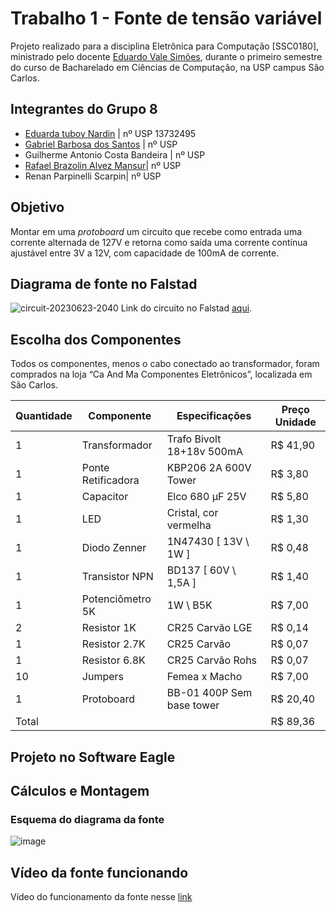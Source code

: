 # Trabalho 1 - Fonte de tensão variável
Projeto realizado para a disciplina Eletrônica para Computação [SSC0180], ministrado pelo docente [Eduardo Vale Simões](https://gitlab.com/simoesusp), durante o primeiro semestre do curso de Bacharelado em Ciências de Computação, na USP campus São Carlos.

## Integrantes do Grupo 8
* [Eduarda tuboy Nardin](https://github.com/EduardaTNardin) | nº USP 13732495
* [Gabriel Barbosa dos Santos](https://github.com/GotemBarbosa) | nº USP 
* Guilherme Antonio Costa Bandeira | nº USP
* [Rafael Brazolin Alvez Mansur](https://github.com/RafaelMansurUsp)| nº USP
* Renan Parpinelli Scarpin| nº USP

## Objetivo
Montar em uma *protoboard* um circuito que recebe como entrada uma corrente alternada de 127V e retorna como saída uma corrente contínua ajustável entre 3V a 12V, com capacidade de 100mA de corrente.

## Diagrama de fonte no Falstad
![circuit-20230623-2040](https://github.com/EduardaTNardin/SSC0180-Elet2-Fonte-de-Tensao/assets/128496419/eff1741d-a03e-48c7-b863-e95b94549229)
Link do circuito no Falstad [aqui](https://tinyurl.com/2mkt75e9).

## Escolha dos Componentes
Todos os componentes, menos o cabo conectado ao transformador, foram comprados na loja “Ca And Ma Componentes Eletrônicos”, localizada em São Carlos.

Quantidade | Componente | Especificações | Preço Unidade
--- | --- | --- | ---
1 | Transformador | Trafo Bivolt 18+18v 500mA | R$ 41,90
1 | Ponte Retificadora | KBP206 2A 600V Tower | R$ 3,80
1 | Capacitor | Elco 680 µF 25V | R$ 5,80
1 | LED | Cristal, cor vermelha | R$ 1,30
1 | Diodo Zenner | 1N47430 [ 13V \ 1W ] | R$ 0,48
1 | Transistor NPN | BD137 [ 60V \ 1,5A ] | R$ 1,40
1 | Potenciômetro 5K | 1W \ B5K | R$ 7,00
2 | Resistor 1K | CR25 Carvão LGE | R$ 0,14
1 | Resistor 2.7K | CR25 Carvão | R$ 0,07
1 | Resistor 6.8K | CR25 Carvão Rohs | R$ 0,07
10 | Jumpers | Femea x Macho | R$ 7,00
1 | Protoboard | BB-01 400P Sem base tower | R$ 20,40
Total | | | R$ 89,36

## Projeto no Software Eagle

## Cálculos e Montagem

### Esquema do diagrama da fonte
![image](https://github.com/EduardaTNardin/SSC0180-Elet2-Fonte-de-Tensao/assets/128496419/bbf88920-d824-407e-98b8-3a7f5e0b5204)



## Vídeo da fonte funcionando
Vídeo do funcionamento da fonte nesse [link](https://drive.google.com/file/d/1ItndYaJXKqj53ECNaNRtKMORyY3nLMsF/view?usp=sharing)

































